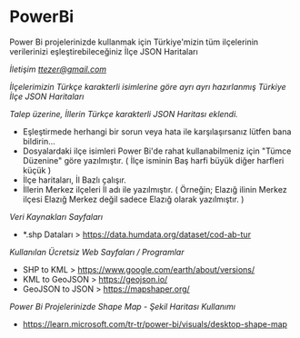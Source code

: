 # PowerBi
Power Bi projelerinizde kullanmak için Türkiye'mizin tüm ilçelerinin verilerinizi eşleştirebileceğiniz İlçe JSON Haritaları

*İletişim
ttezer@gmail.com*

*İlçelerimizin Türkçe karakterli isimlerine göre ayrı ayrı hazırlanmış Türkiye İlçe JSON Haritaları*

*Talep üzerine, İllerin Türkçe karakterli JSON Haritası eklendi.*

- Eşleştirmede herhangi bir sorun veya hata ile karşılaşırsanız lütfen bana bildirin...
- Dosyalardaki ilçe isimleri Power Bi'de rahat kullanabilmeniz için "Tümce Düzenine" göre yazılmıştır. ( İlçe isminin Baş harfi büyük diğer harfleri küçük )
- İlçe haritaları, İl Bazlı çalışır.
- İllerin Merkez ilçeleri İl adı ile yazılmıştır. ( Örneğin; Elazığ ilinin Merkez ilçesi Elazığ Merkez değil sadece Elazığ olarak yazılmıştır. )





*Veri Kaynakları Sayfaları* 
 - *.shp Dataları > https://data.humdata.org/dataset/cod-ab-tur

*Kullanılan Ücretsiz Web Sayfaları / Programlar*

 - SHP to KML > https://www.google.com/earth/about/versions/
 - KML to    GeoJSON > https://geojson.io/
 - GeoJSON to JSON >    https://mapshaper.org/

*Power Bi Projelerinizde Shape Map - Şekil Haritası Kullanımı*

 - https://learn.microsoft.com/tr-tr/power-bi/visuals/desktop-shape-map
